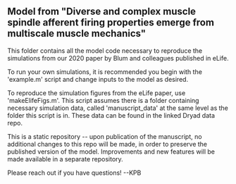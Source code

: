 ## Model from "Diverse and complex muscle spindle afferent firing properties emerge from multiscale muscle mechanics"

This folder contains all the model code necessary to reproduce the simulations from our 2020 paper by Blum and colleagues published in eLife. 

To run your own simulations, it is recommended you begin with the 'example.m' script and change inputs to the model as desired. 

To reproduce the simulation figures from the eLife paper, use 'makeElifeFigs.m'. This script assumes there is a folder containing necessary simulation data, called 'manuscript_data' at the same level as the folder this script is in. These data can be found in the linked Dryad data repo. 

This is a static repository -- upon publication of the manuscript, no additional changes to this repo will be made, in order to preserve the published version of the model. Improvements and new features will be made available in a separate repository. 

Please reach out if you have questions! --KPB 


